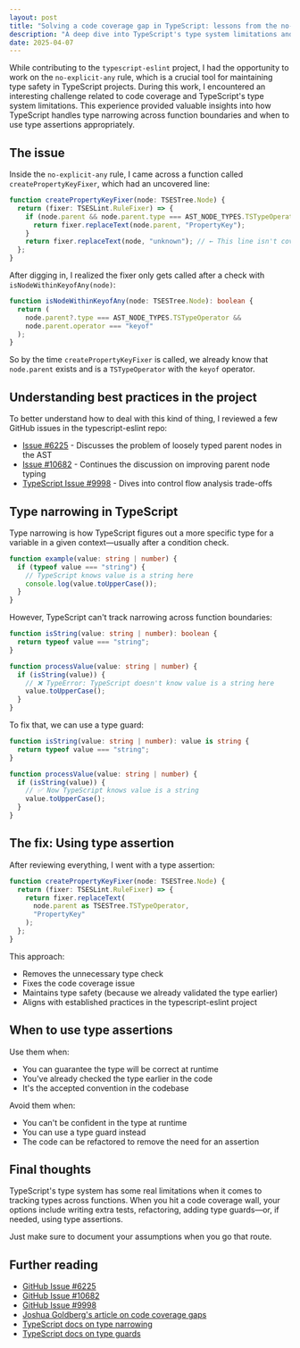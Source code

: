 ```yaml
---
layout: post
title: "Solving a code coverage gap in TypeScript: lessons from the no-explicit-any rule"
description: "A deep dive into TypeScript's type system limitations and how to handle tricky code coverage gaps, inspired by real-world experience with the typescript-eslint project."
date: 2025-04-07
---
```


While contributing to the `typescript-eslint` project, I had the opportunity to work on the `no-explicit-any` rule, which is a crucial tool for maintaining type safety in TypeScript projects. During this work, I encountered an interesting challenge related to code coverage and TypeScript's type system limitations. This experience provided valuable insights into how TypeScript handles type narrowing across function boundaries and when to use type assertions appropriately.

## The issue

Inside the `no-explicit-any` rule, I came across a function called `createPropertyKeyFixer`, which had an uncovered line:

```typescript
function createPropertyKeyFixer(node: TSESTree.Node) {
  return (fixer: TSESLint.RuleFixer) => {
    if (node.parent && node.parent.type === AST_NODE_TYPES.TSTypeOperator) {
      return fixer.replaceText(node.parent, "PropertyKey");
    }
    return fixer.replaceText(node, "unknown"); // ← This line isn't covered by tests
  };
}
```

After digging in, I realized the fixer only gets called after a check with `isNodeWithinKeyofAny(node)`:

```typescript
function isNodeWithinKeyofAny(node: TSESTree.Node): boolean {
  return (
    node.parent?.type === AST_NODE_TYPES.TSTypeOperator &&
    node.parent.operator === "keyof"
  );
}
```

So by the time `createPropertyKeyFixer` is called, we already know that `node.parent` exists and is a `TSTypeOperator` with the `keyof` operator.

## Understanding best practices in the project

To better understand how to deal with this kind of thing, I reviewed a few GitHub issues in the typescript-eslint repo:

- [Issue #6225](https://github.com/typescript-eslint/typescript-eslint/issues/6225) - Discusses the problem of loosely typed parent nodes in the AST
- [Issue #10682](https://github.com/typescript-eslint/typescript-eslint/issues/10682) - Continues the discussion on improving parent node typing
- [TypeScript Issue #9998](https://github.com/microsoft/TypeScript/issues/9998) - Dives into control flow analysis trade-offs

## Type narrowing in TypeScript

Type narrowing is how TypeScript figures out a more specific type for a variable in a given context—usually after a condition check.

```typescript
function example(value: string | number) {
  if (typeof value === "string") {
    // TypeScript knows value is a string here
    console.log(value.toUpperCase());
  }
}
```

However, TypeScript can't track narrowing across function boundaries:

```typescript
function isString(value: string | number): boolean {
  return typeof value === "string";
}

function processValue(value: string | number) {
  if (isString(value)) {
    // ❌ TypeError: TypeScript doesn't know value is a string here
    value.toUpperCase();
  }
}
```

To fix that, we can use a type guard:

```typescript
function isString(value: string | number): value is string {
  return typeof value === "string";
}

function processValue(value: string | number) {
  if (isString(value)) {
    // ✅ Now TypeScript knows value is a string
    value.toUpperCase();
  }
}
```

## The fix: Using type assertion

After reviewing everything, I went with a type assertion:

```typescript
function createPropertyKeyFixer(node: TSESTree.Node) {
  return (fixer: TSESLint.RuleFixer) => {
    return fixer.replaceText(
      node.parent as TSESTree.TSTypeOperator,
      "PropertyKey"
    );
  };
}
```

This approach:

- Removes the unnecessary type check
- Fixes the code coverage issue
- Maintains type safety (because we already validated the type earlier)
- Aligns with established practices in the typescript-eslint project

## When to use type assertions

Use them when:

- You can guarantee the type will be correct at runtime
- You've already checked the type earlier in the code
- It's the accepted convention in the codebase

Avoid them when:

- You can't be confident in the type at runtime
- You can use a type guard instead
- The code can be refactored to remove the need for an assertion

## Final thoughts

TypeScript's type system has some real limitations when it comes to tracking types across functions. When you hit a code coverage wall, your options include writing extra tests, refactoring, adding type guards—or, if needed, using type assertions.

Just make sure to document your assumptions when you go that route.

## Further reading

- [GitHub Issue #6225](https://github.com/typescript-eslint/typescript-eslint/issues/6225)
- [GitHub Issue #10682](https://github.com/typescript-eslint/typescript-eslint/issues/10682)
- [GitHub Issue #9998](https://github.com/microsoft/TypeScript/issues/9998)
- [Joshua Goldberg's article on code coverage gaps](https://github.com/JoshuaKGoldberg/dot-com/blob/d7d2f348ecf38fb2e3012fb06c85db16f1267cdf/src/content/blog/so-youve-got-a-gap-in-code-coverage-for-a-lint-rule/index.mdx?plain=1)
- [TypeScript docs on type narrowing](https://www.typescriptlang.org/docs/handbook/2/narrowing.html)
- [TypeScript docs on type guards](https://www.typescriptlang.org/docs/handbook/2/narrowing.html#using-type-predicates)
